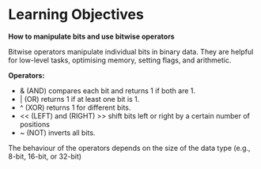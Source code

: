 # Learning Objectives

**How to manipulate bits and use bitwise operators**

Bitwise operators manipulate individual bits in binary data.  They are helpful for low-level tasks, optimising memory, setting flags, and arithmetic.

**Operators:**
- & (AND) compares each bit and returns 1 if both are 1.
- | (OR) returns 1 if at least one bit is 1.
- ^ (XOR) returns 1 for different bits.
- << (LEFT) and (RIGHT) >> shift bits left or right by a certain number of positions
- ~ (NOT) inverts all bits.

The behaviour of the  operators depends on the size of the data type (e.g., 8-bit, 16-bit, or 32-bit)

